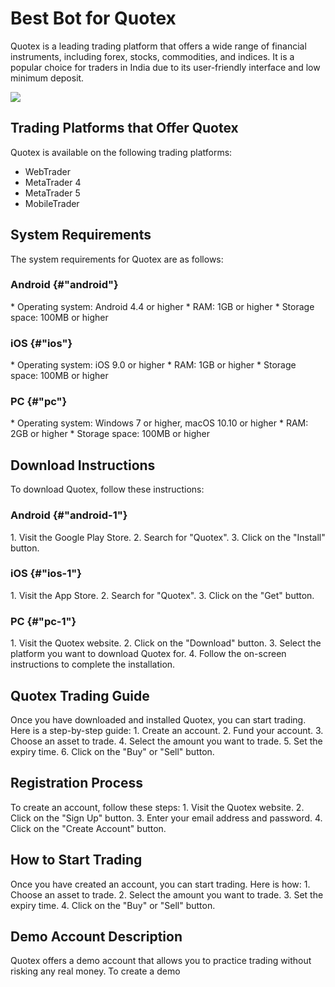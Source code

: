 # Best Bot for Quotex

Quotex is a leading trading platform that offers a wide range of
financial instruments, including forex, stocks, commodities, and
indices. It is a popular choice for traders in India due to its
user-friendly interface and low minimum deposit.

[![](https://static.quotex.io/files/4_en/300_250.jpg)](https://traff.sbs/brokerqxlid)

## Trading Platforms that Offer Quotex

Quotex is available on the following trading platforms:

-   WebTrader
-   MetaTrader 4
-   MetaTrader 5
-   MobileTrader

## System Requirements

The system requirements for Quotex are as follows:

### Android {#"android"}

\* Operating system: Android 4.4 or higher \* RAM: 1GB or higher \*
Storage space: 100MB or higher

### iOS {#"ios"}

\* Operating system: iOS 9.0 or higher \* RAM: 1GB or higher \* Storage
space: 100MB or higher

### PC {#"pc"}

\* Operating system: Windows 7 or higher, macOS 10.10 or higher \* RAM:
2GB or higher \* Storage space: 100MB or higher

## Download Instructions

To download Quotex, follow these instructions:

### Android {#"android-1"}

1\. Visit the Google Play Store. 2. Search for "Quotex". 3. Click
on the "Install" button.

### iOS {#"ios-1"}

1\. Visit the App Store. 2. Search for "Quotex". 3. Click on the
"Get" button.

### PC {#"pc-1"}

1\. Visit the Quotex website. 2. Click on the "Download" button.
3. Select the platform you want to download Quotex for. 4. Follow the
on-screen instructions to complete the installation.

## Quotex Trading Guide

Once you have downloaded and installed Quotex, you can start trading.
Here is a step-by-step guide: 1. Create an account. 2. Fund your
account. 3. Choose an asset to trade. 4. Select the amount you want to
trade. 5. Set the expiry time. 6. Click on the "Buy" or
"Sell" button.

## Registration Process

To create an account, follow these steps: 1. Visit the Quotex website.
2. Click on the "Sign Up" button. 3. Enter your email address and
password. 4. Click on the "Create Account" button.

## How to Start Trading

Once you have created an account, you can start trading. Here is how: 1.
Choose an asset to trade. 2. Select the amount you want to trade. 3. Set
the expiry time. 4. Click on the "Buy" or "Sell" button.

## Demo Account Description

Quotex offers a demo account that allows you to practice trading without
risking any real money. To create a demo


